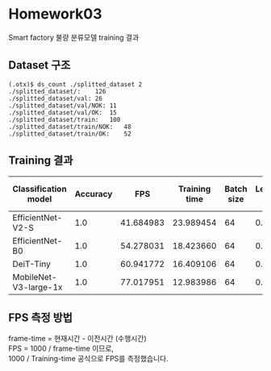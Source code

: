 # Homework03
Smart factory 불량 분류모델 training 결과

## Dataset 구조
```
(.otx)$ ds_count ./splitted_dataset 2
./splitted_dataset/:	126
./splitted_dataset/val:	26
./splitted_dataset/val/NOK:	11
./splitted_dataset/val/OK:	15
./splitted_dataset/train:	100
./splitted_dataset/train/NOK:	48
./splitted_dataset/train/OK:	52
```

## Training 결과
|Classification model|Accuracy|FPS|Training time|Batch size|Learning rate|Other hyper-prams|
|----|----|----|----|----|----|----|
|EfficientNet-V2-S| 1.0 | 41.684983 | 23.989454 | 64 | 0.0071 | |
|EfficientNet-B0| 1.0 | 54.278031 | 18.423660 | 64 | 0.0049 | |
|DeiT-Tiny| 1.0 | 60.941772 | 16.409106 | 64 | 0.0001 | |
|MobileNet-V3-large-1x| 1.0 | 77.017951 | 12.983986 | 64 | 0.0058 | |


## FPS 측정 방법
frame-time = 현재시간 - 이전시간 (수행시간) \
FPS = 1000 / frame-time 이므로, \
1000 / Training-time 공식으로 FPS를 측정했습니다.